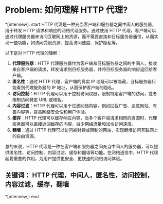 # Problem: 如何理解 HTTP 代理?

*[interview]: start
HTTP 代理是一种充当客户端和服务器之间中间人的服务器，用于转发 HTTP 请求和响应的网络代理服务。通过使用 HTTP 代理，客户端可以通过代理服务器来访问互联网上的资源，而不需要直接和目标服务器通信，从而实现一些功能，如访问受限资源、提高访问速度、保护隐私等。

以下是对 HTTP 代理的理解：

1. **代理服务器**：HTTP 代理服务器作为客户端和目标服务器之间的中间人，接收来自客户端的请求，转发请求到目标服务器，并将目标服务器的响应返回给客户端。
2. **匿名性**：通过 HTTP 代理，客户端的真实 IP 地址可以被隐藏，目标服务器只能看到代理服务器的 IP 地址，从而保护客户端的隐私。
3. **访问控制**：HTTP 代理可以用于控制访问权限，限制特定客户端的访问，或者限制访问特定 URL 或域名。
4. **内容过滤**：HTTP 代理可以用于过滤网络内容，例如拦截广告、恶意网站、有害内容等，提高网络安全性和用户体验。
5. **缓存**：HTTP 代理可以缓存响应内容，当多个客户端请求相同的资源时，代理服务器可以直接返回缓存的内容，减少网络流量和加快访问速度。
6. **翻墙**：通过 HTTP 代理可以访问被封锁或限制的网站，实现翻墙访问互联网上的自由资源。

总的来说，HTTP 代理是一种在客户端和服务器之间充当中间人的服务器，可以提供匿名性、访问控制、内容过滤、缓存和翻墙等功能。在网络通信中，HTTP 代理起着重要的作用，为用户提供更安全、更快速的网络访问体验。

## 关键词： HTTP 代理，中间人，匿名性，访问控制，内容过滤，缓存，翻墙
*[interview]: end
